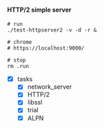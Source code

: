 #### HTTP/2 simple server

```
# run
./test-httpserver2 -v -d -r &

# chrome
# https://localhost:9000/

# stop
rm .run
```

- [x] tasks
  - [x] network_server
  - [x] HTTP/2
  - [x] libssl
  - [x] trial
  - [x] ALPN
